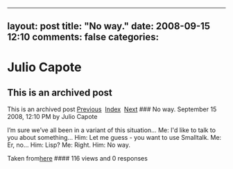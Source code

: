 ---
 layout: post
 title: "No way."
 date: 2008-09-15 12:10
 comments: false
 categories:
 ---

 # Julio Capote
## This is an archived post
This is an archived post
[Previous](../../../posts/2008/09/post/49186851/so-true.html)  [Index](../../../index.html)  [Next](../../../posts/2008/09/post/52055667/git-server-tutorial.html) ### No way.
September 15 2008, 12:10 PM by Julio Capote

I’m sure we’ve all been in a variant of this situation…
Me:  I'd like to talk to you about something...
Him: Let me guess - you want to use Smalltalk.
Me:  Er, no...
Him: Lisp?
Me: Right.
Him:  No way.

Taken from[here](http://www.flownet.com/gat/jpl-lisp.html?dupe=with_honor) #### 116 views and 0 responses


